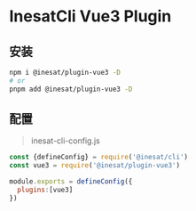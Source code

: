 # InesatCli Vue3 Plugin

## 安装

```sh
npm i @inesat/plugin-vue3 -D
# or
pnpm add @inesat/plugin-vue3 -D
```

## 配置

> inesat-cli-config.js

```js
const {defineConfig} = require('@inesat/cli')
const vue3 = require('@inesat/plugin-vue3')

module.exports = defineConfig({
  plugins:[vue3]
})
```
